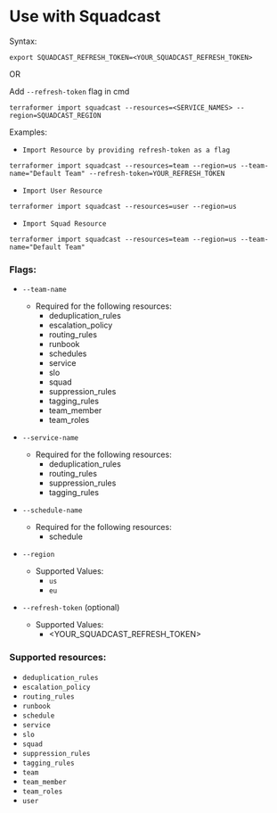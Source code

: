 # Use with Squadcast

Syntax:

`export SQUADCAST_REFRESH_TOKEN=<YOUR_SQUADCAST_REFRESH_TOKEN>`

OR 

Add `--refresh-token` flag in cmd


```
terraformer import squadcast --resources=<SERVICE_NAMES> --region=SQUADCAST_REGION
```

Examples:

- `Import Resource by providing refresh-token as a flag`

```
terraformer import squadcast --resources=team --region=us --team-name="Default Team" --refresh-token=YOUR_REFRESH_TOKEN
```

- `Import User Resource`

```
terraformer import squadcast --resources=user --region=us
```

- `Import Squad Resource`

```
terraformer import squadcast --resources=team --region=us --team-name="Default Team"
```



### Flags:

- `--team-name`
  - Required for the following resources:
    - deduplication_rules
    - escalation_policy
    - routing_rules
    - runbook
    - schedules
    - service
    - slo
    - squad
    - suppression_rules
    - tagging_rules
    - team_member
    - team_roles

- `--service-name`
  - Required for the following resources:
    - deduplication_rules
    - routing_rules
    - suppression_rules
    - tagging_rules

- `--schedule-name`
  - Required for the following resources:
    - schedule

- `--region`
  - Supported Values:
    - `us`
    - `eu`

- `--refresh-token` (optional)
  - Supported Values:
    - <YOUR_SQUADCAST_REFRESH_TOKEN>

### Supported resources:

- `deduplication_rules`
- `escalation_policy`
- `routing_rules`
- `runbook`
- `schedule`
- `service`
- `slo`
- `squad`
- `suppression_rules`
- `tagging_rules`
- `team`
- `team_member`
- `team_roles`
- `user`
